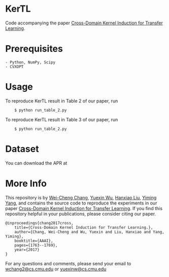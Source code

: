 # KerTL
Code accompanying the paper [Cross-Domain Kernel Induction for Transfer Learning](http://www.cs.cmu.edu/~hanxiaol/publications/chang-wu-aaai17.pdf).

# Prerequisites
    - Python, NumPy, Scipy
    - CVXOPT

# Usage
To reproduce KerTL result in Table 2 of our paper, run
```
    $ python run_table_2.py
```

To reproduce KerTL result in Table 3 of our paper, run
```
    $ python run_table_2.py
```


# Dataset
You can download the APR at



# More Info
This repository is by
[Wei-Cheng Chang](https://octoberchang.github.io),
[Yuexin Wu](http://www.cs.cmu.edu/~yuexinwu/),
[Hanxiao Liu](http://www.cs.cmu.edu/~hanxiaol/),
[Yiming Yang](http://www.cs.cmu.edu/~yiming/),
and contains the source code to
reproduce the experiments in our paper
[Cross-Domain Kernel Induction for Transfer Learning](http://www.cs.cmu.edu/~hanxiaol/publications/chang-wu-aaai17.pdf).
If you find this repository helpful in your publications, please consider citing our paper.
```
@inproceedings{chang2017cross,
    title={Cross-Domain Kernel Induction for Transfer Learning.},
    author={Chang, Wei-Cheng and Wu, Yuexin and Liu, Hanxiao and Yang, Yiming},
    booktitle={AAAI},
    pages={1763--1769},
    year={2017}
}
```

For any questions and comments, please send your email to
[wchang2@cs.cmu.edu](mailto:wchang2@cs.cmu.edu) or
[yuexinw@cs.cmu.edu](mailto:yuexinw@cs.cmu.edu)

